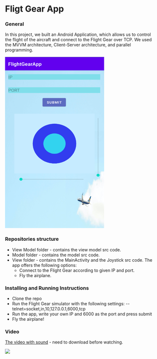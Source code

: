 # Fligt Gear App
### General
In this project, we built an Android Application, which allows us to control the flight of the aircraft and connect to the Flight Gear over TCP. We used the MVVM architecture, Client-Server architecture, and parallel programming.

![](app_screen.png)

### Repositories structure
- View Model folder - contains the view model src code.
- Model folder - contains the model src code.
- View folder - contains the MainActivity and the Joystick src code.
The app offers the following options:
	- Connect to the Flight Gear according to given IP and port.
	- Fly the airplane.
  
### Installing and Running Instructions
- Clone the repo
- Run the Flight Gear simulator with the following settings:
--telnet=socket,in,10,127.0.0.1,6000,tcp
- Run the app, write your own IP and 6000 as the port and press submit
- Fly the airplane!

### Video
[The video with sound](FG_app_video.mp4) - need to download before watching.

![](FG_app_gif.gif)
